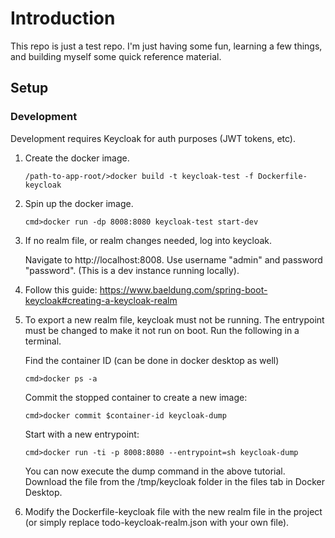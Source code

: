 # Introduction

This repo is just a test repo. I'm just having some fun, learning a few things, and building myself some quick reference material.

## Setup

### Development

Development requires Keycloak for auth purposes (JWT tokens, etc).

1. Create the docker image.

   `
   /path-to-app-root/>docker build -t keycloak-test -f Dockerfile-keycloak
   `

2. Spin up the docker image.

   `
   cmd>docker run -dp 8008:8080 keycloak-test start-dev
   `

3. If no realm file, or realm changes needed, log into keycloak.

   Navigate to http://localhost:8008. Use username "admin" and password "password".  (This is a dev instance running locally).
4. Follow this guide:  https://www.baeldung.com/spring-boot-keycloak#creating-a-keycloak-realm
5. To export a new realm file, keycloak must not be running. The entrypoint must be changed to make it not run on boot.  Run the following in a terminal.
   
   Find the container ID (can be done in docker desktop as well)
   
   `
   cmd>docker ps -a
   `
   
   Commit the stopped container to create a new image:

   `
   cmd>docker commit $container-id keycloak-dump
   `
   
   Start with a new entrypoint:

   `
   cmd>docker run -ti -p 8008:8080 --entrypoint=sh keycloak-dump
   `

   You can now execute the dump command in the above tutorial.  Download the file from the /tmp/keycloak folder in the files tab in Docker Desktop.

6. Modify the Dockerfile-keycloak file with the new realm file in the project (or simply replace todo-keycloak-realm.json with your own file).